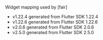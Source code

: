Widget mapping used by [fair]

- v1.22.4 generated from Flutter SDK 1.22.4
- v1.22.6 generated from Flutter SDK 1.22.6
- v2.0.6 generated from Flutter SDK 2.0.6
- v2.5.0 generated from Flutter SDK 2.5.0